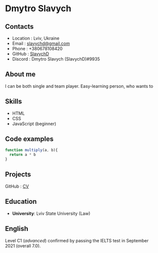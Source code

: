 # Dmytro Slavych

## Contacts
* Location : Lviv, Ukraine
* Email : slavychd@gmail.com
* Phone : +380678108420
* GitHub : [SlavychD](https://github.com/SlavychD)
* Discord : Dmytro Slavych (SlavychD)#9935

## About me
I can be both single and team player. Easy-learning person, who wants to

## Skills
* HTML
* CSS
* JavaScript (beginner)

## Code examples
```javascript
function multiply(a, b){
  return a * b
}
```
## Projects
GitHub : [CV](https://SlavychD.github.io/rsschool-cv/cv)

## Education
* __University__: Lviv State University (Law)

## English
Level C1 (*advanced*) confirmed by passing the IELTS test in September 2021 (overall 7.0).
